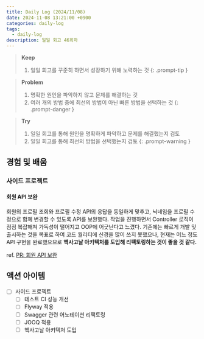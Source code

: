 ```yaml
---
title: Daily Log (2024/11/08)
date: 2024-11-08 13:21:00 +0900
categories: daily-log
tags:
  - daily-log
description: 일일 회고 46회차
---
```

> **Keep**
> 1. 일일 회고를 꾸준히 하면서 성장하기 위해 노력하는 것
{: .prompt-tip }

> **Problem**
> 1. 명확한 원인을 파악하지 않고 문제를 해결하는 것
> 2. 여러 개의 방법 중에 최선의 방법이 아닌 빠른 방법을 선택하는 것
{: .prompt-danger }

> **Try**
> 1. 일일 회고를 통해 원인을 명확하게 파악하고 문제를 해결했는지 검토
> 2. 일일 회고를 통해 최선의 방법을 선택했는지 검토
{: .prompt-warning }


## 경험 및 배움

### 사이드 프로젝트

#### 회원 API 보완

회원의 프로필 조회와 프로필 수정 API의 응답을 동일하게 맞추고, 닉네임을 프로필 수정으로 함께 변경할 수 있도록 API를 보완했다. 작업을 진행하면서 Controller 로직이 점점 복잡해져 가독성이 떨어지고 OOP에 어긋난다고 느꼈다. 기존에는 빠르게 개발 및 출시하는 것을 목표로 하여 코드 퀄리티에 신경을 많이 쓰지 못했으나, 현재는 어느 정도 API 구현을 완료했으므로 **헥사고날 아키텍처를 도입해 리팩토링하는 것이 좋을 것 같다.**

ref. [PR: 회원 API 보완](https://github.com/LeeSM0518/devooks/pull/39/files)






## 액션 아이템

- [ ] 사이드 프로젝트
	- [ ] 테스트 CI 성능 개선
	- [ ] Flyway 적용
	- [ ] Swagger 관련 어노테이션 리팩토링
	- [ ] JOOQ 적용
	- [ ] 헥사고날 아키텍처 도입